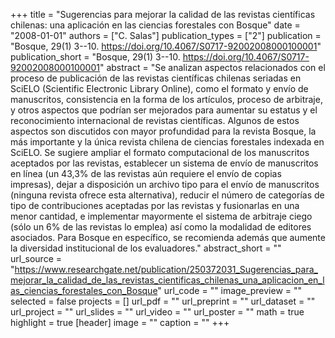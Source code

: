 +++
title = "Sugerencias para mejorar la calidad de las revistas científicas chilenas: una aplicación en las ciencias forestales con Bosque"
date = "2008-01-01"
authors = ["C. Salas"]
publication_types = ["2"]
publication = "Bosque, 29(1) 3--10. https://doi.org/10.4067/S0717-92002008000100001"
publication_short = "Bosque, 29(1) 3--10. https://doi.org/10.4067/S0717-92002008000100001"
abstract = "Se analizan aspectos relacionados con el proceso de publicación de las revistas científicas chilenas seriadas en SciELO (Scientific Electronic Library Online), como el formato y envío de manuscritos, consistencia en la forma de los artículos, proceso de arbitraje, y otros aspectos que podrían ser mejorados para aumentar su estatus y el reconocimiento internacional de revistas científicas. Algunos de estos aspectos son discutidos con mayor profundidad para la revista Bosque, la más importante y la única revista chilena de ciencias forestales indexada en SciELO. Se sugiere ampliar el formato computacional de los manuscritos aceptados por las revistas, establecer un sistema de envío de manuscritos en línea (un 43,3% de las revistas aún requiere el envío de copias impresas), dejar a disposición un archivo tipo para el envío de manuscritos (ninguna revista ofrece esta alternativa), reducir el número de categorías de tipo de contribuciones aceptadas por las revistas y fusionarlas en una menor cantidad, e implementar mayormente el sistema de arbitraje ciego (sólo un 6% de las revistas lo emplea) así como la modalidad de editores asociados. Para Bosque en específico, se recomienda además que aumente la diversidad institucional de los evaluadores."
abstract_short = ""
url_source = "https://www.researchgate.net/publication/250372031_Sugerencias_para_mejorar_la_calidad_de_las_revistas_cientificas_chilenas_una_aplicacion_en_las_ciencias_forestales_con_Bosque"
url_code = ""
image_preview = ""
selected = false
projects = []
url_pdf = ""
url_preprint = ""
url_dataset = ""
url_project = ""
url_slides = ""
url_video = ""
url_poster = ""
math = true
highlight = true
[header]
image = ""
caption = ""
+++
